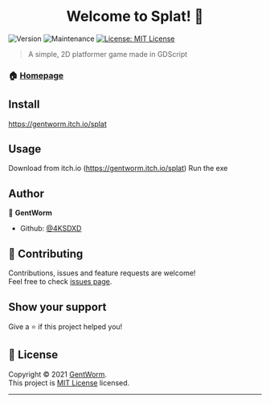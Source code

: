 <h1 align="center">Welcome to Splat! 👋</h1>
<p>
  <img alt="Version" src="https://img.shields.io/badge/version-1.0.0-blue.svg?cacheSeconds=2592000" />
    <img alt="Maintenance" src="https://img.shields.io/badge/Maintained%3F-yes-green.svg" />
  </a>
  <a href="https://github.com/4KSDXD/Splat/blob/master/LICENSE" target="_blank">
    <img alt="License: MIT License" src="https://img.shields.io/github/license/4KSDXD/Splat!" />
  </a>
</p>

> A simple, 2D platformer game made in GDScript

### 🏠 [Homepage](https://gentworm.itch.io/splat)

## Install

https://gentworm.itch.io/splat

## Usage

Download from itch.io (https://gentworm.itch.io/splat)
Run the exe

## Author

👤 **GentWorm**

* Github: [@4KSDXD](https://github.com/4KSDXD)

## 🤝 Contributing

Contributions, issues and feature requests are welcome!<br />Feel free to check [issues page](https://github.com/4KSDXD/Splat/issues). 

## Show your support

Give a ⭐️ if this project helped you!

## 📝 License

Copyright © 2021 [GentWorm](https://github.com/4KSDXD).<br />
This project is [MIT License](https://github.com/4KSDXD/Splat/blob/master/LICENSE) licensed.

***